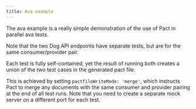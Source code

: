 ```yaml
---
title: Ava example
---
```


The ava example is a really simple demonstration of the use of Pact in parallel ava tests.

Note that the two Dog API endpoints have separate tests, but are for the same consumer/provider pair.

Each test is fully self-contained, yet the result of running both creates a union of the two test cases in the generated pact file.

This is achieved by setting `pactfileWriteMode: 'merge'`, which instructs Pact to merge any documents with the same consumer and provider pairing at the end of all test runs. Note that you need to create a separate mock server on a different port for each test.
